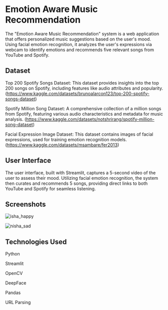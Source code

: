 
# Emotion Aware Music Recommendation
The "Emotion Aware Music Recommendation" system is a web application that offers personalized music suggestions based on the user's mood. Using facial emotion recognition, it analyzes the user's expressions via webcam to identify emotions and recommends five relevant songs from YouTube and Spotify.


## Dataset
Top 200 Spotify Songs Dataset: This dataset provides insights into the top 200 songs on Spotify, including features like audio attributes and popularity. (https://www.kaggle.com/datasets/brunoalarcon123/top-200-spotify-songs-dataset)

Spotify Million Song Dataset: A comprehensive collection of a million songs from Spotify, featuring various audio characteristics and metadata for music analysis. (https://www.kaggle.com/datasets/notshrirang/spotify-million-song-dataset)

Facial Expression Image Dataset: This dataset contains images of facial expressions, used for training emotion recognition models. (https://www.kaggle.com/datasets/msambare/fer2013)

## User Interface
The user interface, built with Streamlit, captures a 5-second video of the user to assess their mood. Utilizing facial emotion recognition, the system then curates and recommends 5 songs, providing direct links to both YouTube and Spotify for seamless listening.

## Screenshots
![isha_happy](https://github.com/user-attachments/assets/f4aa7a7e-b2a2-457f-a889-c4e6d92a6dfa)



![nisha_sad](https://github.com/user-attachments/assets/fcebe89c-6caa-4014-ba10-7bc924ea55aa)


## Technologies Used
Python

Streamlit

OpenCV

DeepFace

Pandas

URL Parsing

